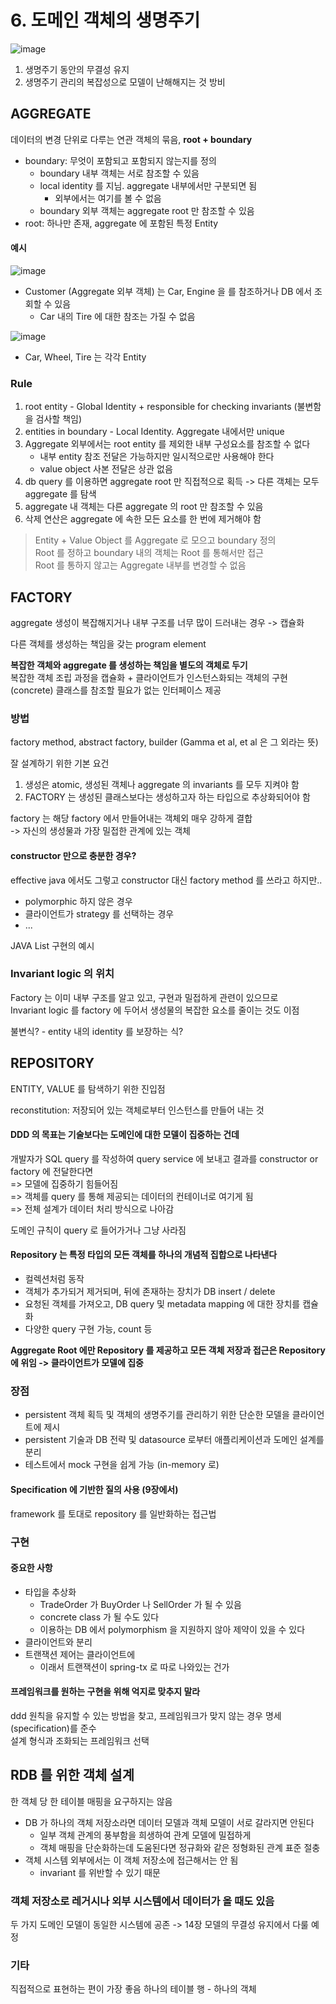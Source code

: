 # 6. 도메인 객체의 생명주기
![image](https://user-images.githubusercontent.com/10507662/127336163-d18b28f1-c429-41e0-b58c-2ccf8d681540.png)

1. 생명주기 동안의 무결성 유지
2. 생명주기 관리의 복잡성으로 모델이 난해해지는 것 방비

## AGGREGATE
데이터의 변경 단위로 다루는 연관 객체의 묶음, **root + boundary**

- boundary: 무엇이 포함되고 포함되지 않는지를 정의
  - boundary 내부 객체는 서로 참조할 수 있음
  - local identity 를 지님. aggregate 내부에서만 구분되면 됨
    - 외부에서는 여기를 볼 수 없음
  - boundary 외부 객체는 aggregate root 만 참조할 수 있음
- root: 하나만 존재, aggregate 에 포함된 특정 Entity

#### 예시
![image](https://user-images.githubusercontent.com/10507662/127338199-f4467650-a877-43a0-afcb-b1a0b47e2533.png)
- Customer (Aggregate 외부 객체) 는 Car, Engine 을 를 참조하거나 DB 에서 조회할 수 있음
  - Car 내의 Tire 에 대한 참조는 가질 수 없음

![image](https://user-images.githubusercontent.com/10507662/127338582-14bc85c8-ca68-4604-9700-465891d9e2fc.png)
- Car, Wheel, Tire 는 각각 Entity

### Rule
1. root entity - Global Identity + responsible for checking invariants (불변함을 검사할 책임)
2. entities in boundary - Local Identity. Aggregate 내에서만 unique
3. Aggregate 외부에서는 root entity 를 제외한 내부 구성요소를 참조할 수 없다
    - 내부 entity 참조 전달은 가능하지만 일시적으로만 사용해야 한다
    - value object 사본 전달은 상관 없음
4. db query 를 이용하면 aggregate root 만 직접적으로 획득 -> 다른 객체는 모두 aggregate 를 탐색
5. aggregate 내 객체는 다른 aggregate 의 root 만 참조할 수 있음
6. 삭제 연산은 aggregate 에 속한 모든 요소를 한 번에 제거해야 함

> Entity + Value Object 를 Aggregate 로 모으고 boundary 정의  
> Root 를 정하고 boundary 내의 객체는 Root 를 통해서만 접근  
> Root 를 통하지 않고는 Aggregate 내부를 변경할 수 없음

## FACTORY
aggregate 생성이 복잡해지거나 내부 구조를 너무 많이 드러내는 경우 -> 캡슐화

다른 객체를 생성하는 책임을 갖는 program element

**복잡한 객체와 aggregate 를 생성하는 책임을 별도의 객체로 두기**  
복잡한 객체 조립 과정을 캡슐화 + 클라이언트가 인스턴스화되는 객체의 구현(concrete) 클래스를 참조할 필요가 없는 인터페이스 제공

### 방법
factory method, abstract factory, builder (Gamma et al, et al 은 그 외라는 뜻)

잘 설계하기 위한 기본 요건

1. 생성은 atomic, 생성된 객체나 aggregate 의 invariants 를 모두 지켜야 함
2. FACTORY 는 생성된 클래스보다는 생성하고자 하는 타입으로 추상화되어야 함

factory 는 해당 factory 에서 만들어내는 객체외 매우 강하게 결합  
-> 자신의 생성물과 가장 밀접한 관계에 있는 객체

#### constructor 만으로 충분한 경우?
effective java 에서도 그렇고 constructor 대신 factory method 를 쓰라고 하지만..

- polymorphic 하지 않은 경우
- 클라이언트가 strategy 를 선택하는 경우
- ...

JAVA List 구현의 예시

### Invariant logic 의 위치
Factory 는 이미 내부 구조를 알고 있고, 구현과 밀접하게 관련이 있으므로  
Invariant logic 를 factory 에 두어서 생성물의 복잡한 요소를 줄이는 것도 이점

불변식? - entity 내의 identity 를 보장하는 식?

## REPOSITORY
ENTITY, VALUE 를 탐색하기 위한 진입점

reconstitution: 저장되어 있는 객체로부터 인스턴스를 만들어 내는 것

#### DDD 의 목표는 기술보다는 도메인에 대한 모델이 집중하는 건데
개발자가 SQL query 를 작성하여 query service 에 보내고 결과를 constructor or factory 에 전달한다면  
=> 모델에 집중하기 힘들어짐  
=> 객체를 query 를 통해 제공되는 데이터의 컨테이너로 여기게 됨  
=> 전체 설계가 데이터 처리 방식으로 나아감

도메인 규칙이 query 로 들어가거나 그냥 사라짐

#### Repository 는 특정 타입의 모든 객체를 하나의 개념적 집합으로 나타낸다
- 컬렉션처럼 동작
- 객체가 추가되거 제거되며, 뒤에 존재하는 장치가 DB insert / delete
- 요청된 객체를 가져오고, DB query 및 metadata mapping 에 대한 장치를 캡슐화
- 다양한 query 구현 가능, count 등

**Aggregate Root 에만 Repository 를 제공하고 모든 객체 저장과 접근은 Repository 에 위임 -> 클라이언트가 모델에 집중**

### 장점
- persistent 객체 획득 및 객체의 생명주기를 관리하기 위한 단순한 모델을 클라이언트에 제시
- persistent 기술과 DB 전략 및 datasource 로부터 애플리케이션과 도메인 설계를 분리
- 테스트에서 mock 구현을 쉽게 가능 (in-memory 로)

#### Specification 에 기반한 질의 사용 (9장에서)
framework 를 토대로 repository 를 일반화하는 접근법

### 구현
#### 중요한 사항
- 타입을 추상화
  - TradeOrder 가 BuyOrder 나 SellOrder 가 될 수 있음
  - concrete class 가 될 수도 있다
  - 이용하는 DB 에서 polymorphism 을 지원하지 않아 제약이 있을 수 있다
- 클라이언트와 분리
- 트랜잭션 제어는 클라이언트에
  - 이래서 트랜잭션이 spring-tx 로 따로 나와있는 건가

#### 프레임워크를 원하는 구현을 위해 억지로 맞추지 말라
ddd 원칙을 유지할 수 있는 방법을 찾고, 프레임워크가 맞지 않는 경우 명세(specification)를 준수  
설계 형식과 조화되는 프레임워크 선택

## RDB 를 위한 객체 설계
한 객체 당 한 테이블 매핑을 요구하지는 않음

- DB 가 하나의 객체 저장소라면 데이터 모델과 객체 모델이 서로 갈라지면 안된다
  - 일부 객체 관계의 풍부함을 희생하여 관계 모델에 밀접하게
  - 객체 매핑을 단순화하는데 도움된다면 정규화와 같은 정형화된 관계 표준 절충
- 객체 시스템 외부에서는 이 객체 저장소에 접근해서는 안 됨
  - invariant 를 위반할 수 있기 때문

### 객체 저장소로 레거시나 외부 시스템에서 데이터가 올 때도 있음
두 가지 도메인 모델이 동일한 시스템에 공존 -> 14장 모델의 무결성 유지에서 다룰 예정


### 기타
직접적으로 표현하는 편이 가장 좋음
하나의 테이블 행 - 하나의 객체
